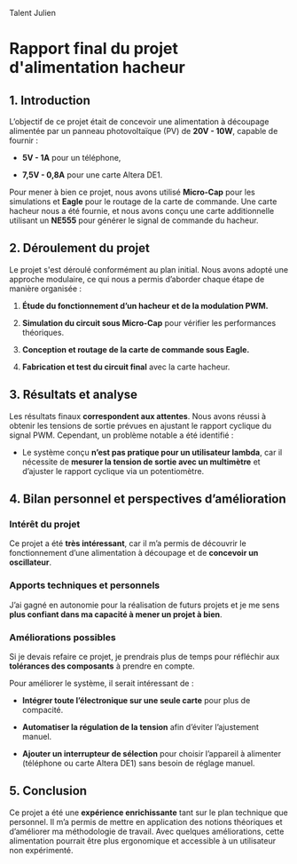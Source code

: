 Talent Julien
# Rapport final du projet d'alimentation hacheur

## 1. Introduction

L’objectif de ce projet était de concevoir une alimentation à découpage alimentée par un panneau photovoltaïque (PV) de **20V - 10W**, capable de fournir :

- **5V - 1A** pour un téléphone,
    
- **7,5V - 0,8A** pour une carte Altera DE1.
    

Pour mener à bien ce projet, nous avons utilisé **Micro-Cap** pour les simulations et **Eagle** pour le routage de la carte de commande. Une carte hacheur nous a été fournie, et nous avons conçu une carte additionnelle utilisant un **NE555** pour générer le signal de commande du hacheur.

## 2. Déroulement du projet

Le projet s'est déroulé conformément au plan initial. Nous avons adopté une approche modulaire, ce qui nous a permis d’aborder chaque étape de manière organisée :

1. **Étude du fonctionnement d’un hacheur et de la modulation PWM.**
    
2. **Simulation du circuit sous Micro-Cap** pour vérifier les performances théoriques.
    
3. **Conception et routage de la carte de commande sous Eagle.**
    
4. **Fabrication et test du circuit final** avec la carte hacheur.
    

## 3. Résultats et analyse

Les résultats finaux **correspondent aux attentes**. Nous avons réussi à obtenir les tensions de sortie prévues en ajustant le rapport cyclique du signal PWM. Cependant, un problème notable a été identifié :

- Le système conçu **n’est pas pratique pour un utilisateur lambda**, car il nécessite de **mesurer la tension de sortie avec un multimètre** et d’ajuster le rapport cyclique via un potentiomètre.

## 4. Bilan personnel et perspectives d’amélioration

### **Intérêt du projet**

Ce projet a été **très intéressant**, car il m’a permis de découvrir le fonctionnement d’une alimentation à découpage et de **concevoir un oscillateur**.

### **Apports techniques et personnels**

J’ai gagné en autonomie pour la réalisation de futurs projets et je me sens **plus confiant dans ma capacité à mener un projet à bien**.

### **Améliorations possibles**

Si je devais refaire ce projet, je prendrais plus de temps pour réfléchir aux **tolérances des composants** à prendre en compte.

Pour améliorer le système, il serait intéressant de :

- **Intégrer toute l’électronique sur une seule carte** pour plus de compacité.
    
- **Automatiser la régulation de la tension** afin d’éviter l’ajustement manuel.
    
- **Ajouter un interrupteur de sélection** pour choisir l’appareil à alimenter (téléphone ou carte Altera DE1) sans besoin de réglage manuel.
    

## 5. Conclusion

Ce projet a été une **expérience enrichissante** tant sur le plan technique que personnel. Il m’a permis de mettre en application des notions théoriques et d’améliorer ma méthodologie de travail. Avec quelques améliorations, cette alimentation pourrait être plus ergonomique et accessible à un utilisateur non expérimenté.